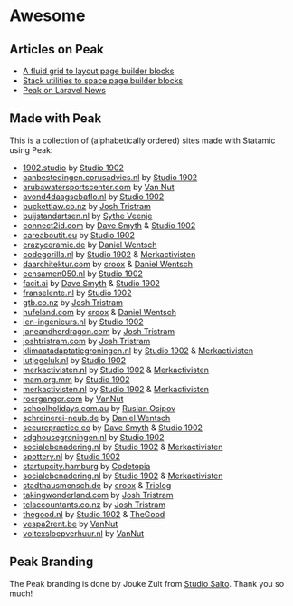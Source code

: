 # Awesome

## Articles on Peak
* [A fluid grid to layout page builder blocks](https://1902.studio/journal/a-fluid-grid-to-layout-page-builder-blocks)
* [Stack utilities to space page builder blocks](https://1902.studio/journal/stack-utilities-to-space-page-builder-blocks)
* [Peak on Laravel News](https://laravel-news.com/statamic-peak)

## Made with Peak
This is a collection of (alphabetically ordered) sites made with Statamic using Peak:

* [1902.studio](https://1902.studio) by [Studio 1902](https://1902.studio)
* [aanbestedingen.corusadvies.nl](https://aanbestedingen.corusadvies.nl) by [Studio 1902](https://studio1902.nl)
* [arubawatersportscenter.com](https://arubawatersportscenter.com) by [Van Nut](https://vannut.nl)
* [avond4daagsebaflo.nl](https://avond4daagsebaflo.nl) by [Studio 1902](https://1902.studio)
* [buckettlaw.co.nz](https://buckettlaw.co.nz) by [Josh Tristram](https://joshtristram.com)
* [buijstandartsen.nl](https://buijstandartsen.nl) by [Sythe Veenje](https://sythe.nl)
* [connect2id.com](https://connect2id.com) by [Dave Smyth](https://davesmyth.studio) & [Studio 1902](https://1902.studio)
* [careaboutit.eu](https://careaboutit.eu) by [Studio 1902](https://1902.studio)
* [crazyceramic.de](https://www.crazyceramic.de) by [Daniel Wentsch](https://wentsch.me)
* [codegorilla.nl](https://codegorilla.nl)  by [Studio 1902](https://studio1902.nl) & [Merkactivisten](https://merkactivisten.nl)
* [daarchitektur.com](https://daarchitektur.com) by [croox](https://croox.com) & [Daniel Wentsch](https://wentsch.me)
* [eensamen050.nl](https://eensamen050.nl) by [Studio 1902](https://studio1902.nl)
* [facit.ai](https://facit.ai) by [Dave Smyth](https://davesmyth.studio) & [Studio 1902](https://1902.studio)
* [franselente.nl](https://franselente.nl) by [Studio 1902](https://studio1902.nl)
* [gtb.co.nz](https://gtb.co.nz) by [Josh Tristram](https://joshtristram.com)
* [hufeland.com](https://hufeland.com) by [croox](https://croox.com) & [Daniel Wentsch](https://wentsch.me)
* [ien-ingenieurs.nl](https://ien-ingenieurs.nl) by [Studio 1902](https://studio1902.nl)
* [janeandherdragon.com](https://janeandherdragon.com) by [Josh Tristram](https://joshtristram.com)
* [joshtristram.com](https://joshtristram.com) by [Josh Tristram](https://joshtristram.com)
* [klimaatadaptatiegroningen.nl](https://klimaatadaptatiegroningen.nl) by [Studio 1902](https://studio1902.nl) & [Merkactivisten](https://merkactivisten.nl)
* [lutjegeluk.nl](https://lutjegeluk.nl) by [Studio 1902](https://1902.studio)
* [merkactivisten.nl](https://merkactivisten.nl) by [Studio 1902](https://studio1902.nl) & [Merkactivisten](https://merkactivisten.nl)
* [mam.org.mm](https://mam.org.mm) by [Studio 1902](https://studio1902.nl)
* [merkactivisten.nl](https://merkactivisten.nl) by [Studio 1902](https://studio1902.nl) & [Merkactivisten](https://merkactivisten.nl)
* [roerganger.com](https://roerganger.com) by [VanNut](https://vannut.nl)
* [schoolholidays.com.au](https://schoolholidays.com.au) by [Ruslan Osipov](https://ruslan.rocks/about)
* [schreinerei-neub.de](https://schreinerei-neub.de) by [Daniel Wentsch](https://wentsch.me)
* [securepractice.co](https://securepractice.co) by [Dave Smyth](https://davesmyth.studio) & [Studio 1902](https://1902.studio)
* [sdghousegroningen.nl](https://sdghousegroningen.nl) by [Studio 1902](https://studio1902.nl)
* [socialebenadering.nl](https://socialebenadering.nl) by [Studio 1902](https://studio1902.nl) & [Merkactivisten](https://merkactivisten.nl)
* [spottery.nl](https://spottery.nl) by [Studio 1902](https://studio1902.nl)
* [startupcity.hamburg](https://startupcity.hamburg) by [Codetopia](https://codetopia.de)
* [socialebenadering.nl](https://socialebenadering.nl) by [Studio 1902](https://1902.studio) & [Merkactivisten](https://merkactivisten.nl)
* [stadthausmensch.de](https://stadthausmensch.de) by [croox](https://croox.com) & [Triolog](https://www.triolog-web.de)
* [takingwonderland.com](https://takingwonderland.com) by [Josh Tristram](https://joshtristram.com)
* [tclaccountants.co.nz](https://www.tclaccountants.co.nz) by [Josh Tristram](https://joshtristram.com)
* [thegood.nl](https://www.thegood.nl) by [Studio 1902](https://studio1902.nl) & [TheGood](https://thegood.nl)
* [vespa2rent.be](https://vespa2rent.be) by [VanNut](https://vannut.nl)
* [voltexsloepverhuur.nl](https://voltexsloepverhuur.nl) by [VanNut](https://vannut.nl)

## Peak Branding

The Peak branding is done by Jouke Zult from [Studio Salto](https://studiosalto.nl). Thank you so much!
